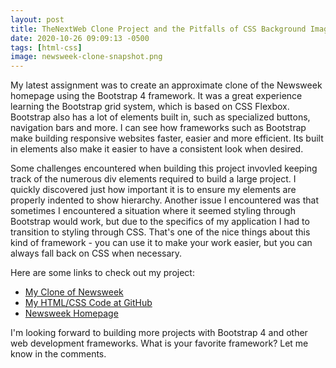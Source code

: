 ```yaml
---
layout: post
title: TheNextWeb Clone Project and the Pitfalls of CSS Background Images
date: 2020-10-26 09:09:13 -0500
tags: [html-css]
image: newsweek-clone-snapshot.png
---
```

My latest assignment was to create an approximate clone of the Newsweek homepage using the Bootstrap 4 framework. It was a great experience learning the Bootstrap grid system, which is based on CSS Flexbox. Bootstrap also has a lot of elements built in, such as specialized buttons, navigation bars and more. I can see how frameworks such as Bootstrap make building responsive websites faster, easier and more efficient. Its built in elements also make it easier to have a consistent look when desired.

Some challenges encountered when building this project invovled keeping track of the numerous div elements required to build a large project. I quickly discovered just how important it is to ensure my elements are properly indented to show hierarchy. Another issue I encountered was that sometimes I encountered a situation where it seemed styling through Bootstrap would work, but due to the specifics of my application I had to transition to styling through CSS. That's one of the nice things about this kind of framework - you can use it to make your work easier, but you can always fall back on CSS when necessary.

Here are some links to check out my project:
* [My Clone of Newsweek](https://htmlpreview.github.io/?https://github.com/cleve703/newsweek/blob/main/index.html)
* [My HTML/CSS Code at GitHub](https://github.com/cleve703/newsweek/blob/main/index.html)
* [Newsweek Homepage](https://www.newsweek.com)

I'm looking forward to building more projects with Bootstrap 4 and other web development frameworks. What is your favorite framework? Let me know in the comments.